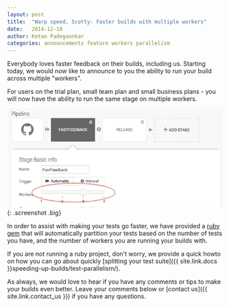 ```yaml
---
layout: post
title:  "Warp speed, Scotty: Faster builds with multiple workers"
date:   2014-12-18
author: Ketan Padegaonkar
categories: announcements feature workers parallelism
---
```


Everybody loves faster feedback on their builds, including us. Starting today, we would now like to announce to you the ability to run your build across multiple "workers".

For users on the trial plan, small team plan and small business plans - you will now have the ability to run the same stage on multiple workers.

![warp factor](/assets/images/screenshots/multiple-workers/warp-factor.png){: .screenshot .big}

In order to assist with making your tests go faster, we have provided a [ruby gem](https://github.com/snap-ci/parallel-tests) that will automatically partition your tests based on the number of tests you have, and the number of workers you are running your builds with.

If you are not running a ruby project, don't worry, we provide a quick howto on how you can go about quickly [splitting your test suite]({{ site.link.docs }}speeding-up-builds/test-parallelism/).

As always, we would love to hear if you have any comments or tips to make your builds even better. Leave your comments below or [contact us]({{ site.link.contact_us }}) if you have any questions.
